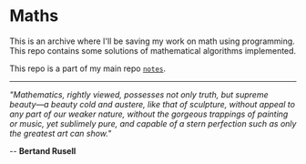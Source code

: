 # Maths

This is an archive where I'll be saving my work on math using programming. This repo contains some solutions of mathematical algorithms implemented.

This repo is a part of my main repo [`notes`](https://github.com/Sarthak2143/notes).

---

*"Mathematics, rightly viewed, possesses not only truth, but supreme beauty—a beauty cold and austere, like that of sculpture, without appeal to any part of our weaker nature, without the gorgeous trappings of painting or music, yet sublimely pure, and capable of a stern perfection such as only the greatest art can show."*    

-- **Bertand Rusell**
